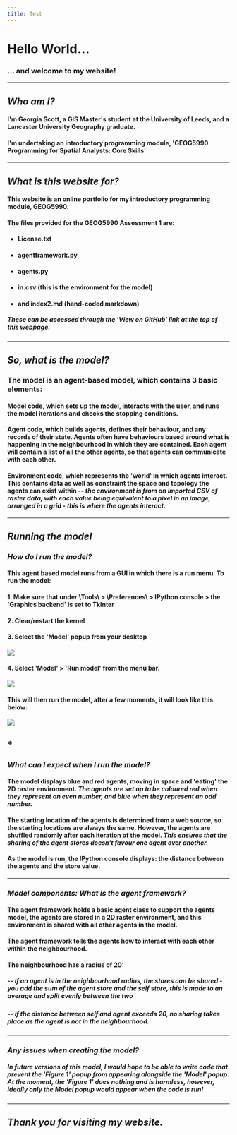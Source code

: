 ```yaml
---
title: Test
---
```



# Hello World...

### ... and welcome to my website!

---

## *Who am I?*
#### I'm Georgia Scott, a GIS Master's student at the University of Leeds, and a Lancaster University Geography graduate.
#### I'm undertaking an introductory programming module, 'GEOG5990 Programming for Spatial Analysts: Core Skills'

---

## *What is this website for?*
#### This website is an online portfolio for my introductory programming module, GEOG5990.

#### The files provided for the GEOG5990 Assessment 1 are:
* #### **License.txt**
* #### **agentframework.py**
* #### **agents.py**
* #### **in.csv** (this is the environment for the model)
* #### and index2.md (hand-coded markdown)

##### These can be accessed through the 'View on GitHub' link at the top of this webpage.

---

## *So, what is the model?*
### The model is an agent-based model, which contains 3 basic elements:
#### **Model** code, which sets up the model, interacts with the user, and runs the model iterations and checks the stopping conditions.
#### **Agent** code, which builds agents, defines their behaviour, and any records of their state. Agents often have behaviours based around what is happening in the neighbourhood in which they are contained. Each agent will contain a list of all the other agents, so that agents can communicate with each other.
#### **Environment** code, which represents the 'world' in which agents interact. This contains data as well as constraint the space and topology the agents can exist within -- *the **environment** is from an imported CSV of raster data, with each value being equivalent to a pixel in an image, arranged in a grid - this is where the agents interact.*

---
## *Running the model*
### *How do I run the model?*
#### This agent based model runs from a GUI in which there is a run menu. To run the model:
#### 1. Make sure that under \Tools\ > \Preferences\ > IPython console > the 'Graphics backend' is set to **Tkinter**
#### 2. Clear/restart the kernel
#### 3. Select the 'Model' popup from your desktop
[<img src="https://github.com/gy18gs/gy18gs.github.io/blob/master/Desktop.png">](https://github.com/gy18gs/gy18gs.github.io/blob/master/Desktop.png)
#### 4. Select 'Model' > 'Run model' from the menu bar.
[<img src="https://github.com/gy18gs/gy18gs.github.io/blob/master/Model_popup.png">](https://github.com/gy18gs/gy18gs.github.io/blob/master/Model_popup.png)
#### This will then run the model, after a few moments, it will look like this below:
[<img src="https://github.com/gy18gs/gy18gs.github.io/blob/master/Model.png">](https://github.com/gy18gs/gy18gs.github.io/blob/master/Model.png)
## *
### *What can I expect when I run the model?*
#### The model displays **blue and red agents**, moving in space and 'eating' the 2D raster environment. *The agents are set up to be coloured red when they represent an even number, and blue when they represent an odd number.*
#### The starting location of the agents is determined from a web source, so the starting locations are always the same. However, the agents are shuffled randomly after each iteration of the model. *This ensures that the sharing of the agent stores doesn't favour one agent over another.*
#### As the model is run, the IPython console displays: the **distance between the agents** and the **store value.**

---

### *Model components: What is the agent framework?*
#### The **agent framework** holds a basic agent class to support the agents model, the agents are stored in a **2D raster environment**, and this environment is shared with all other agents in the model.
#### The agent framework tells the agents how to interact with each other within the **neighbourhood**.
#### The **neighbourhood** has a radius of 20:
##### -- if an agent is in the neighbourhood radius, the stores can be **shared** - you add the sum of the agent store and the self store, this is made to an average and split evenly between the two
##### -- if the distance between self and agent exceeds 20, **no sharing takes place** as the agent is not in the neighbourhood.

---
### *Any issues when creating the model?*
##### In future versions of this model, I would hope to be able to write code that prevent the 'Figure 1' popup from appearing alongside the 'Model' popup. At the moment, the 'Figure 1' does nothing and is harmless, however, ideally only the Model popup would appear when the code is run!

---
## *Thank you for visiting my website.*



